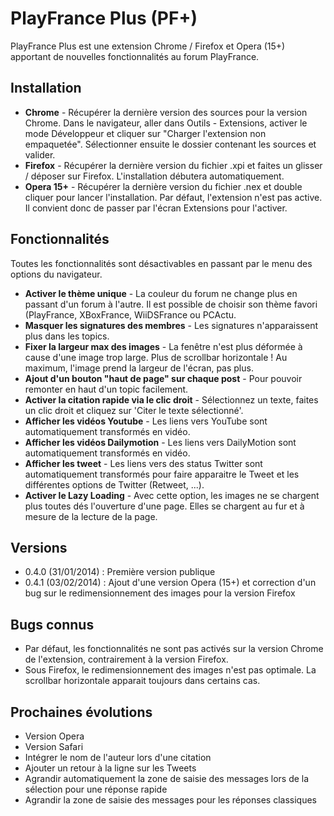 PlayFrance Plus (PF+)
=======

PlayFrance Plus est une extension Chrome / Firefox et Opera (15+) apportant de nouvelles fonctionnalités au forum PlayFrance.

## Installation
* **Chrome** - Récupérer la dernière version des sources pour la version Chrome. Dans le navigateur, aller dans Outils - Extensions, activer le mode Développeur et cliquer sur "Charger l'extension non empaquetée". Sélectionner ensuite le dossier contenant les sources et valider.
* **Firefox** - Récupérer la dernière version du fichier .xpi et faites un glisser / déposer sur Firefox. L'installation débutera automatiquement.
* **Opera 15+** - Récupérer la dernière version du fichier .nex et double cliquer pour lancer l'installation. Par défaut, l'extension n'est pas active. Il convient donc de passer par l'écran Extensions pour l'activer.

## Fonctionnalités
Toutes les fonctionnalités sont désactivables en passant par le menu des options du navigateur.
* **Activer le thème unique** - La couleur du forum ne change plus en passant d'un forum à l'autre. Il est possible de choisir son thème favori (PlayFrance, XBoxFrance, WiiDSFrance ou PCActu.
* **Masquer les signatures des membres** - Les signatures n'apparaissent plus dans les topics.
* **Fixer la largeur max des images** -  La fenêtre n'est plus déformée à cause d'une image trop large. Plus de scrollbar horizontale ! Au maximum, l'image prend la largeur de l'écran, pas plus.
* **Ajout d'un bouton "haut de page" sur chaque post** - Pour pouvoir remonter en haut d'un topic facilement.
* **Activer la citation rapide via le clic droit** - Sélectionnez un texte, faites un clic droit et cliquez sur 'Citer le texte sélectionné'.
* **Afficher les vidéos Youtube** - Les liens vers YouTube sont automatiquement transformés en vidéo.
* **Afficher les vidéos Dailymotion** - Les liens vers DailyMotion sont automatiquement transformés en vidéo.
* **Afficher les tweet** - Les liens vers des status Twitter sont automatiquement transformés pour faire apparaitre le Tweet et les différentes options de Twitter (Retweet, ...).
* **Activer le Lazy Loading** - Avec cette option, les images ne se chargent plus toutes dés l'ouverture d'une page. Elles se chargent au fur et à mesure de la lecture de la page.

## Versions
* 0.4.0 (31/01/2014) : Première version publique
* 0.4.1 (03/02/2014) : Ajout d'une version Opera (15+) et correction d'un bug sur le redimensionnement des images pour la version Firefox

## Bugs connus
* Par défaut, les fonctionnalités ne sont pas activés sur la version Chrome de l'extension, contrairement à la version Firefox.
* Sous Firefox, le redimensionnement des images n'est pas optimale. La scrollbar horizontale apparait toujours dans certains cas.

## Prochaines évolutions
* Version Opera
* Version Safari
* Intégrer le nom de l'auteur lors d'une citation
* Ajouter un retour à la ligne sur les Tweets
* Agrandir automatiquement la zone de saisie des messages lors de la sélection pour une réponse rapide
* Agrandir la zone de saisie des messages pour les réponses classiques
